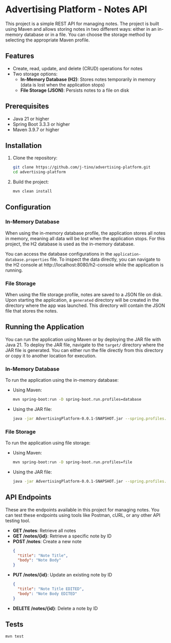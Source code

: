 # Advertising Platform - Notes API

This project is a simple REST API for managing notes. The project is built using Maven and allows storing notes in two different ways: either in an in-memory database or in a file. You can choose the storage method by selecting the appropriate Maven profile.

## Features

- Create, read, update, and delete (CRUD) operations for notes
- Two storage options:
    - **In-Memory Database (H2)**: Stores notes temporarily in memory (data is lost when the application stops)
    - **File Storage (JSON)**: Persists notes to a file on disk

## Prerequisites

- Java 21 or higher
- Spring Boot 3.3.3 or higher
- Maven 3.9.7 or higher

## Installation

1. Clone the repository:

    ```bash
    git clone https://github.com/j-tino/advertising-platform.git
    cd advertising-platform
    ```

2. Build the project:

    ```bash
    mvn clean install
    ```

## Configuration

### In-Memory Database
When using the in-memory database profile, the application stores all notes in memory, meaning all data will be lost when the application stops. For this project, the H2 database is used as the in-memory database.

You can access the database configurations in the `application-database.properties` file. To inspect the data directly, you can navigate to the H2 console at http://localhost:8080/h2-console while the application is running.

### File Storage
When using the file storage profile, notes are saved to a JSON file on disk. Upon starting the application, a `generated` directory will be created in the directory where the app was launched. This directory will contain the JSON file that stores the notes.

## Running the Application

You can run the application using Maven or by deploying the JAR file with Java 21. To deploy the JAR file, navigate to the `target/` directory where the JAR file is generated. You can either run the file directly from this directory or copy it to another location for execution.
### In-Memory Database

To run the application using the in-memory database:

- Using Maven:
    ```bash
    mvn spring-boot:run -D spring-boot.run.profiles=database
    ```
- Using the JAR file:
    ```bash
    java -jar AdvertisingPlatform-0.0.1-SNAPSHOT.jar --spring.profiles.active=database
    ```

### File Storage

To run the application using file storage:

- Using Maven:
    ```bash
    mvn spring-boot:run -D spring-boot.run.profiles=file
    ```
- Using the JAR file:
    ```bash
    java -jar AdvertisingPlatform-0.0.1-SNAPSHOT.jar --spring.profiles.active=file
    ```

## API Endpoints
These are the endpoints available in this project for managing notes. You can test these endpoints using tools like Postman, cURL, or any other API testing tool.

- **GET /notes**: Retrieve all notes
- **GET /notes/{id}**: Retrieve a specific note by ID 
- **POST /notes**: Create a new note
  ```JSON 
  { 
    "title": "Note Title", 
    "body": "Note Body" 
  }
  ```
- **PUT /notes/{id}**: Update an existing note by ID
    ```JSON 
    { 
      "title": "Note Title EDITED", 
      "body": "Note Body EDITED" 
    }
    ```
- **DELETE /notes/{id}**: Delete a note by ID


## Tests

   ```bash
   mvn test 
   ```



